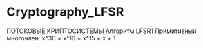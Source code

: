 # Cryptography_LFSR

ПОТОКОВЫЕ КРИПТОСИСТЕМЫ
Алгоритм LFSR1
Примитивный многочлен:
x^30 + x^16 + x^15 + x + 1
